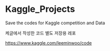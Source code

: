 # Kaggle_Projects
Save the codes for Kaggle competition and Data

케글에서 작성한 코드 별도 저장용 레포

https://www.kaggle.com/leeminwoo/code
